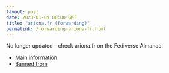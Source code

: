 ```yaml
---
layout: post
date: 2023-01-09 00:00 GMT
title: "ariona.fr (forwarding)"
permalink: /forwarding-ariona-fr.html
---
```


No longer updated - check ariona.fr on the Fediverse Almanac.

* [Main information](https://www.fediversealmanac.com/api/v1/instances/ariona.fr)
* [Banned from](https://www.fediversealmanac.com/api/v1/instances/ariona.fr/banned_from)

